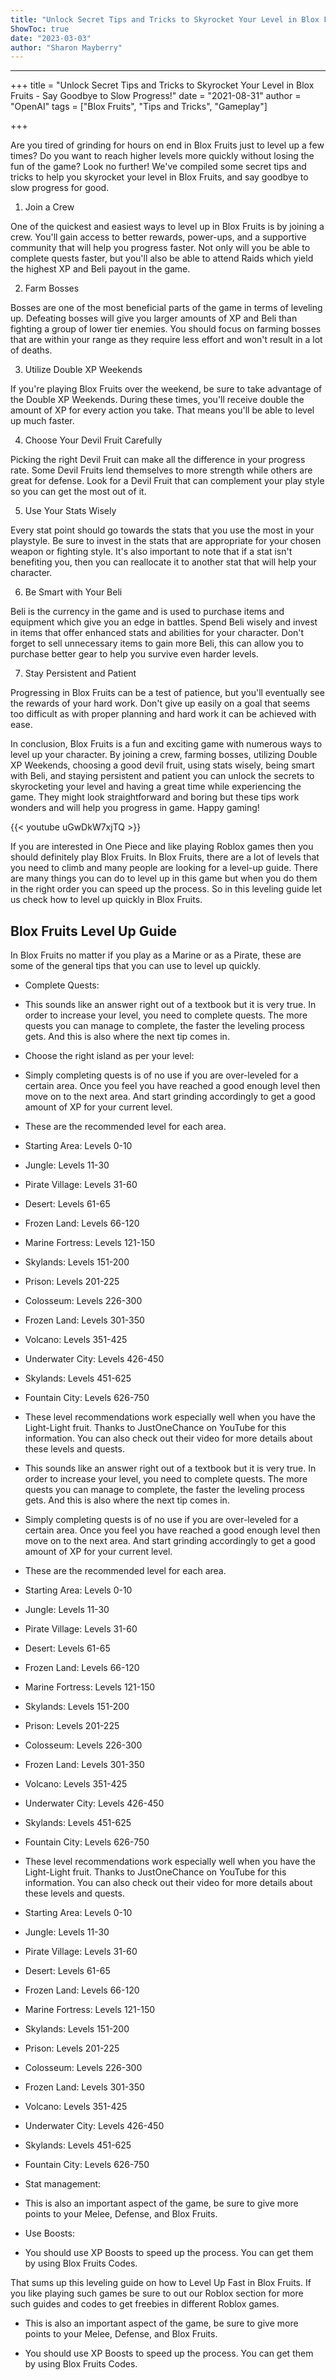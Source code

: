 ```yaml
---
title: "Unlock Secret Tips and Tricks to Skyrocket Your Level in Blox Fruits - Say Goodbye to Slow Progress!"
ShowToc: true 
date: "2023-03-03"
author: "Sharon Mayberry"
---
```

*****
+++ title = "Unlock Secret Tips and Tricks to Skyrocket Your Level in Blox Fruits - Say Goodbye to Slow Progress!" 
date = "2021-08-31" 
author = "OpenAI" 
tags = ["Blox Fruits", "Tips and Tricks", "Gameplay"]

+++

Are you tired of grinding for hours on end in Blox Fruits just to level up a few times? Do you want to reach higher levels more quickly without losing the fun of the game? Look no further! We've compiled some secret tips and tricks to help you skyrocket your level in Blox Fruits, and say goodbye to slow progress for good.

1. Join a Crew

One of the quickest and easiest ways to level up in Blox Fruits is by joining a crew. You'll gain access to better rewards, power-ups, and a supportive community that will help you progress faster. Not only will you be able to complete quests faster, but you'll also be able to attend Raids which yield the highest XP and Beli payout in the game.

2. Farm Bosses

Bosses are one of the most beneficial parts of the game in terms of leveling up. Defeating bosses will give you larger amounts of XP and Beli than fighting a group of lower tier enemies. You should focus on farming bosses that are within your range as they require less effort and won't result in a lot of deaths.

3. Utilize Double XP Weekends

If you're playing Blox Fruits over the weekend, be sure to take advantage of the Double XP Weekends. During these times, you'll receive double the amount of XP for every action you take. That means you'll be able to level up much faster.

4. Choose Your Devil Fruit Carefully

Picking the right Devil Fruit can make all the difference in your progress rate. Some Devil Fruits lend themselves to more strength while others are great for defense. Look for a Devil Fruit that can complement your play style so you can get the most out of it.

5. Use Your Stats Wisely

Every stat point should go towards the stats that you use the most in your playstyle. Be sure to invest in the stats that are appropriate for your chosen weapon or fighting style. It's also important to note that if a stat isn't benefiting you, then you can reallocate it to another stat that will help your character.

6. Be Smart with Your Beli

Beli is the currency in the game and is used to purchase items and equipment which give you an edge in battles. Spend Beli wisely and invest in items that offer enhanced stats and abilities for your character. Don't forget to sell unnecessary items to gain more Beli, this can allow you to purchase better gear to help you survive even harder levels.

7. Stay Persistent and Patient

Progressing in Blox Fruits can be a test of patience, but you'll eventually see the rewards of your hard work. Don't give up easily on a goal that seems too difficult as with proper planning and hard work it can be achieved with ease.

In conclusion, Blox Fruits is a fun and exciting game with numerous ways to level up your character. By joining a crew, farming bosses, utilizing Double XP Weekends, choosing a good devil fruit, using stats wisely, being smart with Beli, and staying persistent and patient you can unlock the secrets to skyrocketing your level and having a great time while experiencing the game. They might look straightforward and boring but these tips work wonders and will help you progress in game. Happy gaming!

{{< youtube uGwDkW7xjTQ >}} 



If you are interested in One Piece and like playing Roblox games then you should definitely play Blox Fruits. In Blox Fruits, there are a lot of levels that you need to climb and many people are looking for a level-up guide. There are many things you can do to level up in this game but when you do them in the right order you can speed up the process. So in this leveling guide let us check how to level up quickly in Blox Fruits.
 
## Blox Fruits Level Up Guide
 

 
In Blox Fruits no matter if you play as a Marine or as a Pirate, these are some of the general tips that you can use to level up quickly.
 
- Complete Quests:
 - This sounds like an answer right out of a textbook but it is very true. In order to increase your level, you need to complete quests. The more quests you can manage to complete, the faster the leveling process gets. And this is also where the next tip comes in.
 - Choose the right island as per your level:
 - Simply completing quests is of no use if you are over-leveled for a certain area. Once you feel you have reached a good enough level then move on to the next area. And start grinding accordingly to get a good amount of XP for your current level.
 - These are the recommended level for each area.
 - Starting Area: Levels 0-10
 - Jungle: Levels 11-30
 - Pirate Village: Levels 31-60
 - Desert: Levels 61-65
 - Frozen Land: Levels 66-120
 - Marine Fortress: Levels 121-150
 - Skylands: Levels 151-200
 - Prison: Levels 201-225
 - Colosseum: Levels 226-300
 - Frozen Land: Levels 301-350
 - Volcano: Levels 351-425
 - Underwater City: Levels 426-450
 - Skylands: Levels 451-625
 - Fountain City: Levels 626-750
 - These level recommendations work especially well when you have the Light-Light fruit. Thanks to JustOneChance on YouTube for this information. You can also check out their video for more details about these levels and quests.

 
- This sounds like an answer right out of a textbook but it is very true. In order to increase your level, you need to complete quests. The more quests you can manage to complete, the faster the leveling process gets. And this is also where the next tip comes in.

 
- Simply completing quests is of no use if you are over-leveled for a certain area. Once you feel you have reached a good enough level then move on to the next area. And start grinding accordingly to get a good amount of XP for your current level.
 - These are the recommended level for each area.
 - Starting Area: Levels 0-10
 - Jungle: Levels 11-30
 - Pirate Village: Levels 31-60
 - Desert: Levels 61-65
 - Frozen Land: Levels 66-120
 - Marine Fortress: Levels 121-150
 - Skylands: Levels 151-200
 - Prison: Levels 201-225
 - Colosseum: Levels 226-300
 - Frozen Land: Levels 301-350
 - Volcano: Levels 351-425
 - Underwater City: Levels 426-450
 - Skylands: Levels 451-625
 - Fountain City: Levels 626-750
 - These level recommendations work especially well when you have the Light-Light fruit. Thanks to JustOneChance on YouTube for this information. You can also check out their video for more details about these levels and quests.

 
- Starting Area: Levels 0-10
 - Jungle: Levels 11-30
 - Pirate Village: Levels 31-60
 - Desert: Levels 61-65
 - Frozen Land: Levels 66-120
 - Marine Fortress: Levels 121-150
 - Skylands: Levels 151-200
 - Prison: Levels 201-225
 - Colosseum: Levels 226-300
 - Frozen Land: Levels 301-350
 - Volcano: Levels 351-425
 - Underwater City: Levels 426-450
 - Skylands: Levels 451-625
 - Fountain City: Levels 626-750

 
- Stat management:
 - This is also an important aspect of the game, be sure to give more points to your Melee, Defense, and Blox Fruits.
 - Use Boosts:
 - You should use XP Boosts to speed up the process. You can get them by using Blox Fruits Codes.

 
That sums up this leveling guide on how to Level Up Fast in Blox Fruits. If you like playing such games be sure to out our Roblox section for more such guides and codes to get freebies in different Roblox games.
 
- This is also an important aspect of the game, be sure to give more points to your Melee, Defense, and Blox Fruits.

 
- You should use XP Boosts to speed up the process. You can get them by using Blox Fruits Codes.





